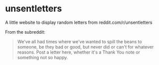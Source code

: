 unsentletters
=============

A little website to display random letters from reddit.com/r/unsentletters

From the subreddit:
> We've all had times where we've wanted to spill the beans to someone, be they bad or good, but never did or can't for whatever reasons. Post a letter here, whether it's a Thank You note or something not so happy.
